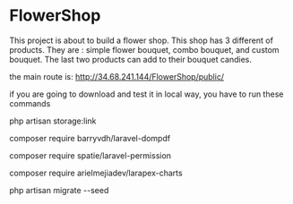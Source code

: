 # FlowerShop
This project is about to build  a flower shop. This shop has 3 different of products. They are : simple flower bouquet, combo bouquet, and custom bouquet. The last two products can add to their bouquet candies.

the main route is: 
http://34.68.241.144/FlowerShop/public/

if you are going to download and test it in local way, you have  to run these commands


php artisan storage:link


composer require barryvdh/laravel-dompdf


composer require spatie/laravel-permission


composer require arielmejiadev/larapex-charts 


php artisan migrate --seed

